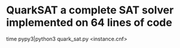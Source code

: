 # QuarkSAT a complete SAT solver implemented on 64 lines of code

time pypy3|python3 quark_sat.py <instance.cnf>
